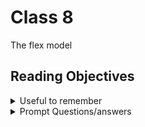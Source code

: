 # Class 8

The flex model
## Reading Objectives

<details markdown="block"><summary>Useful to remember</summary>

![Alt text](https://developer.mozilla.org/en-US/docs/Learn/CSS/CSS_layout/Flexbox/flex_terms.png)

> From mozilla documentation

#### Columns or Rows

Flex-direction default set to row, but can be changed to column flex-direction: column

#### Wrapping

![Alt text](https://developer.mozilla.org/en-US/docs/Learn/CSS/CSS_layout/Flexbox/flexbox-example3.png)

Sometimes our flexbox can overflow their container and break the layout--like this issue in our cookiestand website when we implemented the input boxes.

![okaydog](images/Screenshot_2023-02-18 19.22.08_SpMdwA.png)



</details>

<details markdown="block"><summary>Prompt Questions/answers</summary>


Reading
Learn CSS - Flexbox

### 1. Flexbox is designed for one-dimensional content. Explain what this means.



### 2. Explain the difference between the main axis and cross axis.



### 3. How can using certain properties of flexbox negatively impact accessibility?




CSS Layout - Flexbox

Read up to “Flex-Flow Shorthand”

### 4. What are some advantages of using flexbox over float?



### 5. How does this topic connect with your long term goals?


</details>